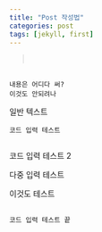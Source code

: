 ```yaml
---
title: "Post 작성법"
categories: post
tags: [jekyll, first]
---
```


><pre>
<code>
내용은 어디다 써?
이것도 안되려나
</code>
</pre>

일반 텍스트

	코드 입력 테스트

>```
코드 입력 테스트 2

다중 입력 테스트

이것도 테스트
```

코드 입력 테스트 끝
